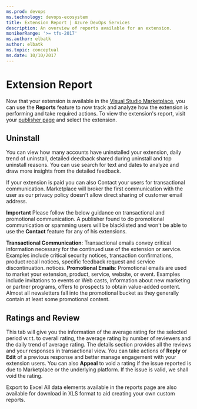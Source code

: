 ```yaml
---
ms.prod: devops
ms.technology: devops-ecosystem
title: Extension Report | Azure DevOps Services
description: An overview of reports available for an extension. 
monikerRange: '>= tfs-2017'
ms.author: elbatk
author: elbatk
ms.topic: conceptual
ms.date: 10/10/2017
---
```


# Extension Report

Now that your extension is available in the [Visual Studio Marketplace](https://marketplace.visualstudio.com), you can use the **Reports** feature to now track and analyze how the extension is performing and take required actions. 
To view the extension's report, visit your [publisher page](https://aka.ms/vsmarketplace-manage) and select the extension.

## Uninstall
You can view how many accounts have uninstalled your extension, daily trend of uninstall, detailed deedback shared during uninstall and top uninstall reasons.
You can use search for text and dates to analyze and draw more insights from the detailed feedback. 

If your extension is paid you can also Contact your users for transactional communication. Marketplace will broker the first communication with the user as our privacy policy doesn't allow direct sharing of customer email address.

**Important** Please follow the below guidance on transactional and promotional communication. A publisher found to do promotional communication or spamming users will be blacklisted and won't be able to use the **Contact** feature for any of his extensions. 

**Transactional Communication**: Transactional emails convey critical information necessary for the continued use of the extension or service.  Examples include critical security notices, transaction confirmations, product recall notices, specific feedback request and service discontinuation.  notices.
**Promotional Emails**: Promotional emails are used to market your extension, product, service, website, or event.  Examples include invitations to events or Web casts, information about new marketing or partner programs, offers to prospects to obtain value-added content.  Almost all newsletters fall into the promotional bucket as they generally contain at least some promotional content.

## Ratings and Review
This tab will give you the information of the average rating for the selected period w.r.t. to overall rating, the average rating by number of reviewers and the daily trend of average rating. The details section provides all the reviews and your responses in transactional view. 
You can take actions of **Reply** or **Edit** of a previous response and better manage engagement with your extension users.  You can also **Appeal** to void a rating if the issue reported is due to Marketplace or the underlying platform. If the issue is valid, we shall void the rating. 

Export to Excel
All data elements available in the reports page are also available for download in XLS format to aid creating your own custom reports. 



